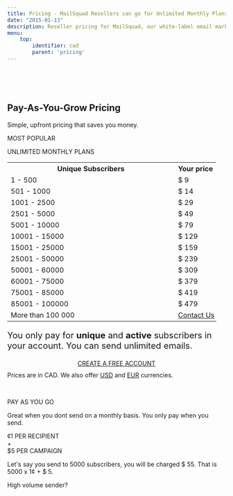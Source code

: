 ```yaml
---
title: Pricing - MailSquad Resellers can go for Unlimited Monthly Plans or Pay as You Go
date: "2015-01-13"
description: Reseller pricing for MailSquad, our white-label email marketing solution.
menu:
    top:
        identifier: cad
        parent: 'pricing'
---
```

<section class="price-2" style="padding-top:50px;">
        <div class="container">
            <div class="row">
                <div class="col-sm-12 ">
                    <h1>Pay-As-You-Grow Pricing</h1>
                    <p class="lead">Simple, upfront pricing that saves you money.</p>
                </div>
            </div>
        </div>
        <div class="container pricing">
            <div class="plans">
                <div class="plan">
                    <div class="top"><p>MOST POPULAR</p></div>
                    <div class="title">
                        UNLIMITED MONTHLY PLANS
                        <table class="pricing-table">
                                <col width="80%">
                                <col width="20%">
                                <tr>
                                    <th>Unique Subscribers</th>
                                    <th>Your price</th>
                                </tr>
                                <tr>
                                    <td>1 - 500</td>
                                    <td>$ 9</td>
                                </tr>
                                <tr>
                                    <td>501 - 1000</td>
                                    <td>$ 14</td>
                                </tr>
                                <tr>
                                    <td>1001 - 2500</td>
                                    <td>$ 29</td>
                                </tr>
                                <tr>
                                    <td>2501 - 5000</td>
                                    <td>$ 49</td>
                                </tr>
                                <tr>
                                    <td>5001 - 10000</td>
                                    <td>$ 79</td>
                                </tr>
                                <tr>
                                    <td>10001 - 15000</td>
                                    <td>$ 129</td>
                                </tr>
                                <tr>
                                    <td>15001 - 25000</td>
                                    <td>$ 159</td>
                                </tr>
                                <tr>
                                    <td>25001 - 50000</td>
                                    <td>$ 239</td>
                                </tr>
                                <tr>
                                    <td>50001 - 60000</td>
                                    <td>$ 309</td>
                                </tr>
                                <tr>
                                    <td>60001 - 75000</td>
                                    <td>$ 379</td>
                                </tr>
                                <tr>
                                    <td>75001 - 85000</td>
                                    <td>$ 419</td>
                                </tr>
                                <tr>
                                    <td>85001 - 100000</td>
                                    <td>$ 479</td>
                                </tr>
                                 <tr>
                                    <td>More than 100 000</td>
                                    <td colspan="3" style="padding-right:0px;"><a href="/en/contact/">Contact Us</a></td>
                                </tr>             
                            </table>
                            <p style="font-size:20px">You only pay for <strong>unique</strong> and <strong>active</strong> subscribers in your account. You can send unlimited emails.</p>
                            <div class="btns" style="margin-top: 15px;text-align:center;">
                                <a class="btn btn-primary" href="https://app.mailsquad.com/login/signup/u">
                                    <span>CREATE A FREE ACCOUNT</span>
                                </a>
                            </div>
                    </div>
                    <div style="margin-top:10px">Prices are in CAD. We also offer <a href="/en/pricing/usd/">USD</a> and <a href="/en/pricing/eur/">EUR</a> currencies.</div>
                </div>
                <div class="plan">
                    <div class="top"><p>&nbsp;</p></div>
                    <div class="title">
                        PAY AS YOU GO
                        <p>Great when you dont send on a monthly basis. You only pay when you send.</p>
                        <div class="price">
                            <div class="persubscriber">
                                <span class="currency">&cent;</span>1
                                <span class="period">PER RECIPIENT</span>
                            </div>
                            <div style="width:10%;">+</div>
                            <div class="percampaign">
                                <span class="currency">$</span>5
                                <span class="period">PER CAMPAIGN</span>
                            </div>
                        </div>
                        <p>Let's say you send to 5000 subscribers, you will be charged $ 55. That is 5000 x 1&cent; + $ 5.</p>
                        <p>High volume sender? <a href="/en/contact/" style="color:white;font-weight:400;">Contact-us!</a></p>
                    </div>
                </div>
            </div>
        </div>
    </section>